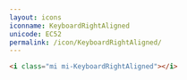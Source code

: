 ```yaml
---
layout: icons
iconname: KeyboardRightAligned
unicode: EC52
permalink: /icon/KeyboardRightAligned/
---
```


``` html
<i class="mi mi-KeyboardRightAligned"></i>
```
